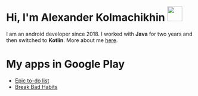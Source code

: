 # Hi, I'm Alexander Kolmachikhin <img src="https://media.giphy.com/media/KzJkzjggfGN5Py6nkT/giphy.gif" width="40px" height="40px">
I am an android developer since 2018. 
I worked with <b>Java</b> for two years and then switched to <b>Kotlin</b>.
More about me [here](https://alexander-kolmachikhin.github.io/).

# My apps in Google Play
- [Epic to-do list](https://play.google.com/store/apps/details?id=kolmachikhin.alexander.epicto_dolist)
- [Break Bad Habits](https://play.google.com/store/apps/details?id=kolmachikhin.alexander.breakbadhabits)
